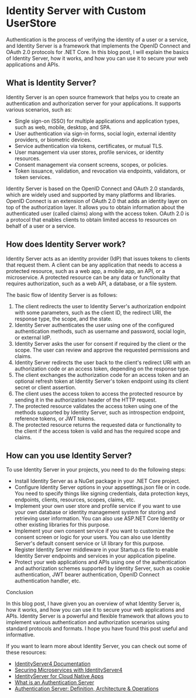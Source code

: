 # Identity Server with Custom UserStore 

Authentication is the process of verifying the identity of a user or a service, and Identity Server is a framework that implements the OpenID Connect and OAuth 2.0 protocols for .NET Core. In this blog post, I will explain the basics of Identity Server, how it works, and how you can use it to secure your web applications and APIs.

## What is Identity Server?

Identity Server is an open source framework that helps you to create an authentication and authorization server for your applications. It supports various scenarios, such as:

-   Single sign-on (SSO) for multiple applications and application types, such as web, mobile, desktop, and SPA.
-   User authentication via sign-in forms, social login, external identity providers, or biometric devices.
-   Service authentication via tokens, certificates, or mutual TLS.
-   User management via user stores, profile services, or identity resources.
-   Consent management via consent screens, scopes, or policies.
-   Token issuance, validation, and revocation via endpoints, validators, or token services.

Identity Server is based on the OpenID Connect and OAuth 2.0 standards, which are widely used and supported by many platforms and libraries. OpenID Connect is an extension of OAuth 2.0 that adds an identity layer on top of the authorization layer. It allows you to obtain information about the authenticated user (called claims) along with the access token. OAuth 2.0 is a protocol that enables clients to obtain limited access to resources on behalf of a user or a service.

## How does Identity Server work?

Identity Server acts as an identity provider (IdP) that issues tokens to clients that request them. A client can be any application that needs to access a protected resource, such as a web app, a mobile app, an API, or a microservice. A protected resource can be any data or functionality that requires authorization, such as a web API, a database, or a file system.

The basic flow of Identity Server is as follows:

1.  The client redirects the user to Identity Server's authorization endpoint with some parameters, such as the client ID, the redirect URI, the response type, the scope, and the state.
2.  Identity Server authenticates the user using one of the configured authentication methods, such as username and password, social login, or external IdP.
3.  Identity Server asks the user for consent if required by the client or the scope. The user can review and approve the requested permissions and claims.
4.  Identity Server redirects the user back to the client's redirect URI with an authorization code or an access token, depending on the response type.
5.  The client exchanges the authorization code for an access token and an optional refresh token at Identity Server's token endpoint using its client secret or client assertion.
6.  The client uses the access token to access the protected resource by sending it in the authorization header of the HTTP request.
7.  The protected resource validates the access token using one of the methods supported by Identity Server, such as introspection endpoint, reference tokens, or JWT tokens.
8.  The protected resource returns the requested data or functionality to the client if the access token is valid and has the required scope and claims.

## How can you use Identity Server?

To use Identity Server in your projects, you need to do the following steps:

-   Install Identity Server as a NuGet package in your .NET Core project.
-   Configure Identity Server options in your appsettings.json file or in code. You need to specify things like signing credentials, data protection keys, endpoints, clients, resources, scopes, claims, etc.
-   Implement your own user store and profile service if you want to use your own database or identity management system for storing and retrieving user information. You can also use ASP.NET Core Identity or other existing libraries for this purpose.
-   Implement your own consent service if you want to customize the consent screen or logic for your users. You can also use Identity Server's default consent service or UI library for this purpose.
-   Register Identity Server middleware in your Startup.cs file to enable Identity Server endpoints and services in your application pipeline.
-   Protect your web applications and APIs using one of the authentication and authorization schemes supported by Identity Server, such as cookie authentication, JWT bearer authentication, OpenID Connect authentication handler, etc.

Conclusion

In this blog post, I have given you an overview of what Identity Server is, how it works, and how you can use it to secure your web applications and APIs. Identity Server is a powerful and flexible framework that allows you to implement various authentication and authorization scenarios using standard protocols and formats. I hope you have found this post useful and informative.

If you want to learn more about Identity Server, you can check out some of these resources:

-   [IdentityServer4 Documentation](https://stackoverflow.com/questions/62454252/net-core-api-authentication-using-identity-server-4)
-   [Securing Microservices with IdentityServer4](https://medium.com/aspnetrun/securing-microservices-with-identityserver4-with-oauth2-and-openid-connect-fronted-by-ocelot-api-49ea44a0cf9e)
-   [IdentityServer for Cloud Native Apps](https://learn.microsoft.com/en-us/dotnet/architecture/cloud-native/identity-server)
-   [What is an Authentication Server](https://auth0.com/blog/what-is-an-authentication-server/)
-   [Authentication Server: Definition, Architecture & Operations](https://www.okta.com/identity-101/authentication-server/)
